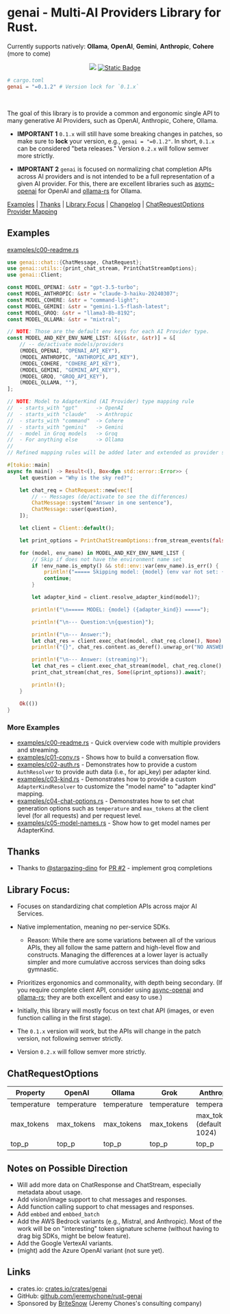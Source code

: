 # genai - Multi-AI Providers Library for Rust.

Currently supports natively: **Ollama**, **OpenAI**, **Gemini**, **Anthropic**, **Cohere** (more to come)

<div align="center">

<a href="https://crates.io/crates/genai"><img src="https://img.shields.io/crates/v/genai.svg" /></a>
<a href="https://github.com/jeremychone/rust-genai"><img alt="Static Badge" src="https://img.shields.io/badge/GitHub-Repo?color=%23336699"></a>

</div>

```toml
# cargo.toml
genai = "=0.1.2" # Version lock for `0.1.x`
```

<br />

The goal of this library is to provide a common and ergonomic single API to many generative AI Providers, such as OpenAI, Anthropic, Cohere, Ollama.

- **IMPORTANT 1** `0.1.x` will still have some breaking changes in patches, so make sure to **lock** your version, e.g., `genai = "=0.1.2"`. In short, `0.1.x` can be considered "beta releases." Version `0.2.x` will follow semver more strictly.

- **IMPORTANT 2** `genai` is focused on normalizing chat completion APIs across AI providers and is not intended to be a full representation of a given AI provider. For this, there are excellent libraries such as [async-openai](https://crates.io/search?q=async-openai) for OpenAI and [ollama-rs](https://crates.io/crates/ollama-rs) for Ollama.

[Examples](#examples) | [Thanks](#thanks) | [Library Focus](#library-focus) | [Changelog](CHANGELOG.md) | [ChatRequestOptions Provider Mapping](#chatrequestoptions)

## Examples

[examples/c00-readme.rs](examples/c00-readme.rs)

```rust
use genai::chat::{ChatMessage, ChatRequest};
use genai::utils::{print_chat_stream, PrintChatStreamOptions};
use genai::Client;

const MODEL_OPENAI: &str = "gpt-3.5-turbo";
const MODEL_ANTHROPIC: &str = "claude-3-haiku-20240307";
const MODEL_COHERE: &str = "command-light";
const MODEL_GEMINI: &str = "gemini-1.5-flash-latest";
const MODEL_GROQ: &str = "llama3-8b-8192";
const MODEL_OLLAMA: &str = "mixtral";

// NOTE: Those are the default env keys for each AI Provider type.
const MODEL_AND_KEY_ENV_NAME_LIST: &[(&str, &str)] = &[
    // -- de/activate models/providers
    (MODEL_OPENAI, "OPENAI_API_KEY"),
    (MODEL_ANTHROPIC, "ANTHROPIC_API_KEY"),
    (MODEL_COHERE, "COHERE_API_KEY"),
    (MODEL_GEMINI, "GEMINI_API_KEY"),
    (MODEL_GROQ, "GROQ_API_KEY"),
    (MODEL_OLLAMA, ""),
];

// NOTE: Model to AdapterKind (AI Provider) type mapping rule
//  - starts_with "gpt"      -> OpenAI
//  - starts_with "claude"   -> Anthropic
//  - starts_with "command"  -> Cohere
//  - starts_with "gemini"   -> Gemini
//  - model in Groq models   -> Groq
//  - For anything else      -> Ollama
//
// Refined mapping rules will be added later and extended as provider support grows.

#[tokio::main]
async fn main() -> Result<(), Box<dyn std::error::Error>> {
    let question = "Why is the sky red?";

    let chat_req = ChatRequest::new(vec![
        // -- Messages (de/activate to see the differences)
        ChatMessage::system("Answer in one sentence"),
        ChatMessage::user(question),
    ]);

    let client = Client::default();

    let print_options = PrintChatStreamOptions::from_stream_events(false);

    for (model, env_name) in MODEL_AND_KEY_ENV_NAME_LIST {
        // Skip if does not have the environment name set
        if !env_name.is_empty() && std::env::var(env_name).is_err() {
            println!("===== Skipping model: {model} (env var not set: {env_name})");
            continue;
        }

        let adapter_kind = client.resolve_adapter_kind(model)?;

        println!("\n===== MODEL: {model} ({adapter_kind}) =====");

        println!("\n--- Question:\n{question}");

        println!("\n--- Answer:");
        let chat_res = client.exec_chat(model, chat_req.clone(), None).await?;
        println!("{}", chat_res.content.as_deref().unwrap_or("NO ANSWER"));

        println!("\n--- Answer: (streaming)");
        let chat_res = client.exec_chat_stream(model, chat_req.clone(), None).await?;
        print_chat_stream(chat_res, Some(&print_options)).await?;

        println!();
    }

    Ok(())
}
```

### More Examples

- [examples/c00-readme.rs](examples/c00-readme.rs) - Quick overview code with multiple providers and streaming.
- [examples/c01-conv.rs](examples/c01-conv.rs) - Shows how to build a conversation flow.
- [examples/c02-auth.rs](examples/c02-auth.rs) - Demonstrates how to provide a custom `AuthResolver` to provide auth data (i.e., for api_key) per adapter kind.
- [examples/c03-kind.rs](examples/c03-kind.rs) - Demonstrates how to provide a custom `AdapterKindResolver` to customize the "model name" to "adapter kind" mapping.
- [examples/c04-chat-options.rs](examples/c04-chat-options.rs) - Demonstrates how to set chat generation options such as `temperature` and `max_tokens` at the client level (for all requests) and per request level.
- [examples/c05-model-names.rs](examples/c05-model-names.rs) - Show how to get model names per AdapterKind.

## Thanks

- Thanks to [@stargazing-dino](https://github.com/stargazing-dino) for [PR #2](https://github.com/jeremychone/rust-genai/pull/2) - implement groq completions


## Library Focus:

- Focuses on standardizing chat completion APIs across major AI Services.

- Native implementation, meaning no per-service SDKs. 
    - Reason: While there are some variations between all of the various APIs, they all follow the same pattern and high-level flow and constructs. Managing the differences at a lower layer is actually simpler and more cumulative accross services than doing sdks gymnastic.

- Prioritizes ergonomics and commonality, with depth being secondary. (If you require complete client API, consider using [async-openai](https://crates.io/search?q=async-openai) and [ollama-rs](https://crates.io/crates/ollama-rs); they are both excellent and easy to use.)

- Initially, this library will mostly focus on text chat API (images, or even function calling in the first stage).

- The `0.1.x` version will work, but the APIs will change in the patch version, not following semver strictly.

- Version `0.2.x` will follow semver more strictly.

## ChatRequestOptions

| Property    | OpenAI      | Ollama      | Grok        | Anthropic                 | Gemini                           | Cohere      |
|-------------|-------------|-------------|-------------|---------------------------|----------------------------------|-------------|
| temperature | temperature | temperature | temperature | temperature               | generationConfig.temperature     | temperature |
| max_tokens  | max_tokens  | max_tokens  | max_tokens  | max_tokens (default 1024) | generationConfig.maxOutputTokens | max_tokens  |
| top_p       | top_p       | top_p       | top_p       | top_p                     | generationConfig.topP            | p           |



## Notes on Possible Direction

- Will add more data on ChatResponse and ChatStream, especially metadata about usage.
- Add vision/image support to chat messages and responses.
- Add function calling support to chat messages and responses.
- Add `embbed` and `embbed_batch`
- Add the AWS Bedrock variants (e.g., Mistral, and Anthropic). Most of the work will be on "interesting" token signature scheme (without having to drag big SDKs, might be below feature).
- Add the Google VertexAI variants.
- (might) add the Azure OpenAI variant (not sure yet).


## Links

- crates.io: [crates.io/crates/genai](https://crates.io/crates/genai)
- GitHub: [github.com/jeremychone/rust-genai](https://github.com/jeremychone/rust-genai)
- Sponsored by [BriteSnow](https://britesnow.com) (Jeremy Chones's consulting company)